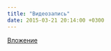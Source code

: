 ```yaml
---
title: "Видеозапись"
date: 2015-03-21 20:14:00 +0300
---
```



[Вложение](https://vk.com/video41076938_170871015)
